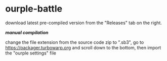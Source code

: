 # ourple-battle

download latest pre-compiled version from the "Releases" tab on the right.

***manual compilation***

change the file extension from the source code zip to ".sb3", go to https://packager.turbowarp.org and scroll down to the bottom, then import the "ourple settings" file
